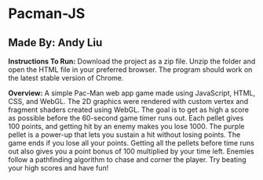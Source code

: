 # Pacman-JS
## Made By: Andy Liu

**Instructions To Run:**
Download the project as a zip file. Unzip the folder and open the HTML file in your preferred browser. The program should work on the latest stable version of Chrome.

**Overview:**
A simple Pac-Man web app game made using JavaScript, HTML, CSS, and WebGL. The 2D graphics were rendered with custom vertex and fragment shaders created using WebGL. The goal is to get as high a score as possible before the 60-second game timer runs out. Each pellet gives 100 points, and getting hit by an enemy makes you lose 1000. The purple pellet is a power-up that lets you sustain a hit without losing points. The game ends if you lose all your points. Getting all the pellets before time runs out also gives you a point bonus of 100 multiplied by your time left. Enemies follow a pathfinding algorithm to chase and corner the player. Try beating your high scores and have fun!
